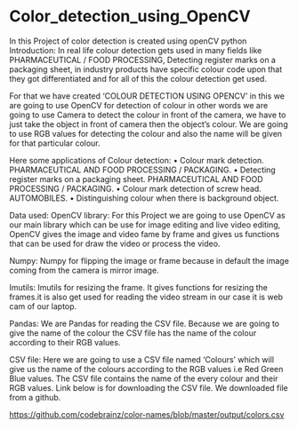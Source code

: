 # Color_detection_using_OpenCV
In this Project of color detection is created using openCV python
Introduction:
In real life colour detection gets used in many fields like PHARMACEUTICAL / FOOD PROCESSING, 
Detecting register marks on a packaging sheet, in industry products have specific colour code upon that 
they got differentiated and for all of this the colour detection get used.

For that we have created ‘COLOUR DETECTION USING OPENCV’ in this we are going to use OpenCV for detection of colour in other words we are going to use Camera to detect the colour in front of the camera, we have to just take the object in front of camera then the object’s colour. We are going to use RGB values for detecting the colour and also the name will be given for that particular colour.

Here some applications of Colour detection:
•	Colour mark detection. PHARMACEUTICAL AND FOOD PROCESSING / PACKAGING.
•	Detecting register marks on a packaging sheet. PHARMACEUTICAL AND FOOD PROCESSING / PACKAGING.
•	Colour mark detection of screw head. AUTOMOBILES.
•	Distinguishing colour when there is background object.

Data used: 
OpenCV library:
For this Project we are going to use OpenCV as our main library which can be use for image editing and live video editing, OpenCV gives the image and video fame by frame and gives us functions that can be used for draw the video or process the video.

Numpy: 
Numpy for flipping the image or frame because in default the image coming from the camera is mirror image.  

Imutils:
Imutils for resizing the frame. It gives functions for resizing the frames.it is also get used for reading the video stream in our case it is web cam of our laptop.

Pandas:
We are Pandas for reading the CSV file. Because we are going to give the name of the colour the CSV file has the name of the colour according to their RGB values. 

CSV file:
Here we are going to use a CSV file named ‘Colours’ which will give us the name of the colours according to the RGB values i.e Red Green Blue values. The CSV file contains the name of the every colour and their RGB values. Link below is for downloading the CSV file. We downloaded file from a github.

https://github.com/codebrainz/color-names/blob/master/output/colors.csv

